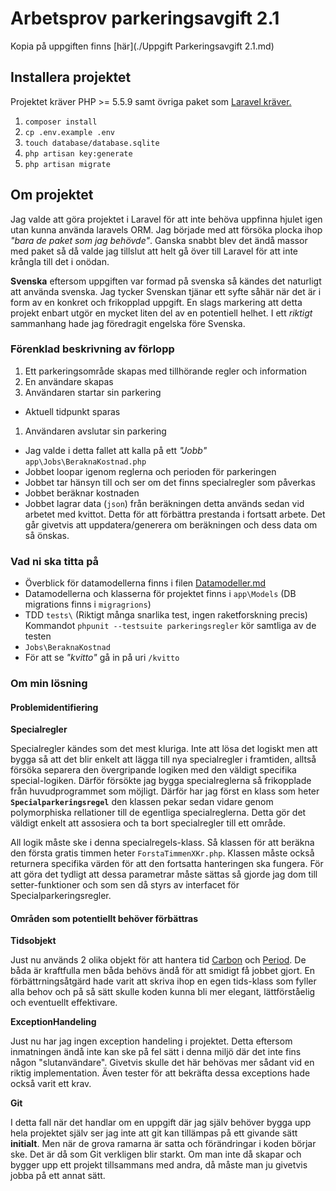 # Arbetsprov parkeringsavgift 2.1
Kopia på uppgiften finns [här](./Uppgift Parkeringsavgift 2.1.md)

## Installera projektet
Projektet kräver PHP >= 5.5.9 samt övriga paket som [Laravel kräver.](https://laravel.com/docs/5.2/#server-requirements)

1. `composer install`
2. `cp .env.example .env`
2. `touch database/database.sqlite`
2. `php artisan key:generate`
2. `php artisan migrate`

## Om projektet
Jag valde att göra projektet i Laravel för att inte behöva uppfinna hjulet igen utan kunna använda laravels ORM. Jag började med att försöka plocka ihop *"bara de paket som jag behövde"*. Ganska snabbt blev det ändå massor med paket så då valde jag tillslut att helt gå över till Laravel för att inte krångla till det i onödan.

**Svenska** eftersom uppgiften var formad på svenska så kändes det naturligt att använda svenska. Jag tycker Svenskan tjänar ett syfte såhär när det är i form av en konkret och frikopplad uppgift. En slags markering att detta projekt enbart utgör en mycket liten del av en potentiell helhet. I ett *riktigt* sammanhang hade jag föredragit engelska före Svenska.

### Förenklad beskrivning av förlopp
1. Ett parkeringsområde skapas med tillhörande regler och information
1. En användare skapas
1. Användaren startar sin parkering
  * Aktuell tidpunkt sparas
1. Användaren avslutar sin parkering
  * Jag valde i detta fallet att kalla på ett *"Jobb"* `app\Jobs\BeraknaKostnad.php`
  * Jobbet loopar igenom reglerna och perioden för parkeringen
  * Jobbet tar hänsyn till och ser om det finns specialregler som påverkas
  * Jobbet beräknar kostnaden
  * Jobbet lagrar data (`json`) från beräkningen detta används sedan vid arbetet med kvittot. Detta för att förbättra prestanda i fortsatt arbete. Det går givetvis att uppdatera/generera om beräkningen och dess data om så önskas.


### Vad ni ska titta på
* Överblick för datamodellerna finns i filen [Datamodeller.md](./Datamodeller.md)
* Datamodellerna och klasserna för projektet finns i `app\Models` (DB migrations finns i `migragrions`)
* TDD `tests\` (Riktigt många snarlika test, ingen raketforskning precis) Kommandot `phpunit --testsuite parkeringsregler` kör samtliga av de testen
* `Jobs\BeraknaKostnad`
* För att se *"kvitto"* gå in på uri `/kvitto`

### Om min lösning
#### Problemidentifiering
**Specialregler**

Specialregler kändes som det mest kluriga. Inte att lösa det logiskt men att bygga så att det blir enkelt att lägga till nya specialregler i framtiden, alltså försöka separera den övergripande logiken med den väldigt specifika special-logiken. Därför försökte jag bygga specialreglerna så frikopplade från huvudprogrammet som möjligt. Därför har jag först en klass som heter **`Specialparkeringsregel`** den klassen pekar sedan vidare genom polymorphiska rellationer till de egentliga specialreglerna. Detta gör det väldigt enkelt att assosiera och ta bort specialregler till ett område.

All logik måste ske i denna specialregels-klass. Så klassen för att beräkna den första gratis timmen heter `ForstaTimmenXKr.php`. Klassen måste också returnera specifika värden för att den fortsatta hanteringen ska fungera. För att göra det tydligt att dessa parametrar måste sättas så gjorde jag dom till setter-funktioner och som sen då styrs av interfacet för Specialparkeringsregler.


#### Områden som potentiellt behöver förbättras
**Tidsobjekt**

Just nu används 2 olika objekt för att hantera tid [Carbon](http://carbon.nesbot.com/) och [Period](http://period.thephpleague.com/). De båda är kraftfulla men båda behövs ändå för att smidigt få jobbet gjort. En förbättrningsåtgärd hade varit att skriva ihop en egen tids-klass som fyller alla behov och på så sätt skulle koden kunna bli mer elegant, lättförståelig och eventuellt effektivare.

**ExceptionHandeling**

Just nu har jag ingen exception handeling i projektet. Detta eftersom inmatningen ändå inte kan ske på fel sätt i denna miljö där det inte fins någon "slutanvändare". Givetvis skulle det här behövas mer sådant vid en riktig implementation. Även tester för att bekräfta dessa exceptions hade också varit ett krav.

**Git**

I detta fall när det handlar om en uppgift där jag själv behöver bygga upp hela projektet själv ser jag inte att git kan tillämpas på ett givande sätt **initialt**. Men när de grova ramarna är satta och förändringar i koden börjar ske. Det är då som Git verkligen blir starkt. Om man inte då skapar och bygger upp ett projekt tillsammans med andra, då måste man ju givetvis jobba på ett annat sätt.



